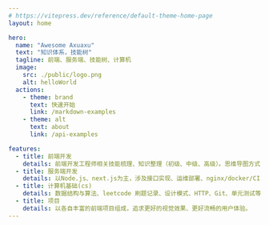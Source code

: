 ```yaml
---
# https://vitepress.dev/reference/default-theme-home-page
layout: home

hero:
  name: "Awesome Axuaxu"
  text: "知识体系，技能树"
  tagline: 前端、服务端、技能树、计算机
  image:
    src: ./public/logo.png
    alt: helloWorld
  actions:
    - theme: brand
      text: 快速开始
      link: /markdown-examples
    - theme: alt
      text: about
      link: /api-examples

features:
  - title: 前端开发
    details: 前端开发工程师相关技能梳理、知识整理（初级、中级、高级）。思维导图方式记录、实现结构化、体系化、树形成长
  - title: 服务端开发
    details: 以Node.js、next.js为主，涉及接口实现、运维部署、nginx/docker/CI、CD 等
  - title: 计算机基础(cs)
    details: 数据结构与算法、leetcode 刷题记录、设计模式、HTTP、Git、单元测试等
  - title: 项目
    details: 以各自丰富的前端项目组成，追求更好的视觉效果、更好流畅的用户体验。
---
```


